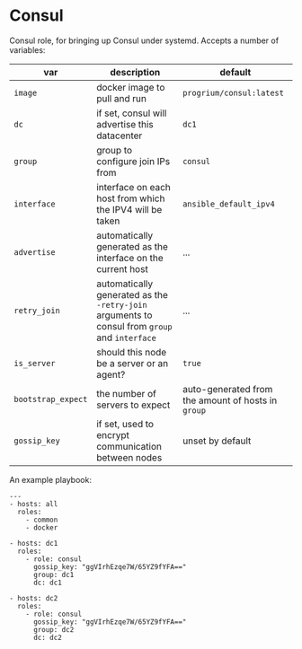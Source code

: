 # Consul

Consul role, for bringing up Consul under systemd. Accepts a number of
variables:

| var | description | default |
|-----|-------------|---------|
| `image` | docker image to pull and run | `progrium/consul:latest` |
| `dc` | if set, consul will advertise this datacenter | `dc1` |
| `group` | group to configure join IPs from | `consul` |
| `interface` | interface on each host from which the IPV4 will be taken | `ansible_default_ipv4` |
| `advertise` | automatically generated as the interface on the current host | ... |
| `retry_join` | automatically generated as the `-retry-join` arguments to consul from `group` and `interface` | ... |
| `is_server` | should this node be a server or an agent? | `true` |
| `bootstrap_expect` | the number of servers to expect | auto-generated from the amount of hosts in `group` |
| `gossip_key` | if set, used to encrypt communication between nodes | unset by default |

An example playbook:

```
---
- hosts: all
  roles:
    - common
    - docker

- hosts: dc1
  roles:
    - role: consul
      gossip_key: "ggVIrhEzqe7W/65YZ9fYFA=="
      group: dc1
      dc: dc1

- hosts: dc2
  roles:
    - role: consul
      gossip_key: "ggVIrhEzqe7W/65YZ9fYFA=="
      group: dc2
      dc: dc2
```
